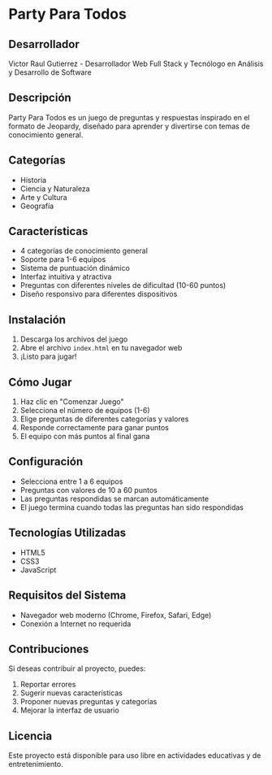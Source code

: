 # Party Para Todos

## Desarrollador
Victor Raul Gutierrez - Desarrollador Web Full Stack y Tecnólogo en Análisis y Desarrollo de Software

## Descripción
Party Para Todos es un juego de preguntas y respuestas inspirado en el formato de Jeopardy, diseñado para aprender y divertirse con temas de conocimiento general.

## Categorías
- Historia
- Ciencia y Naturaleza
- Arte y Cultura
- Geografía

## Características
- 4 categorías de conocimiento general
- Soporte para 1-6 equipos
- Sistema de puntuación dinámico
- Interfaz intuitiva y atractiva
- Preguntas con diferentes niveles de dificultad (10-60 puntos)
- Diseño responsivo para diferentes dispositivos

## Instalación
1. Descarga los archivos del juego
2. Abre el archivo `index.html` en tu navegador web
3. ¡Listo para jugar!

## Cómo Jugar
1. Haz clic en "Comenzar Juego"
2. Selecciona el número de equipos (1-6)
3. Elige preguntas de diferentes categorías y valores
4. Responde correctamente para ganar puntos
5. El equipo con más puntos al final gana

## Configuración
- Selecciona entre 1 a 6 equipos
- Preguntas con valores de 10 a 60 puntos
- Las preguntas respondidas se marcan automáticamente
- El juego termina cuando todas las preguntas han sido respondidas

## Tecnologías Utilizadas
- HTML5
- CSS3
- JavaScript

## Requisitos del Sistema
- Navegador web moderno (Chrome, Firefox, Safari, Edge)
- Conexión a Internet no requerida

## Contribuciones
Si deseas contribuir al proyecto, puedes:
1. Reportar errores
2. Sugerir nuevas características
3. Proponer nuevas preguntas y categorías
4. Mejorar la interfaz de usuario

## Licencia
Este proyecto está disponible para uso libre en actividades educativas y de entretenimiento.
